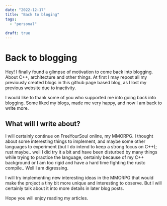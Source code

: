 ```yaml
---
date: "2022-12-17"
title: "Back to bloging"
tags:
  - "personal"
  
draft: true
---
```


# Back to blogging

Hey! I finally found a glimpse of motivation to come back into blogging. About C++, architecture and other things.
At first I may repost all my previously created blogs in this github page based blog, as I lost my previous website due to inactivity.

I would like to thank some of you who supported me into going back into blogging. Some liked my blogs, made me very happy, and now I am back to write more.

## What will I write about?

I will certainly continue on FreeYourSoul online, my MMORPG. I thought about some interesting things to implement, and maybe some other languages to experiment (but I do intend to keep a strong focus on C++); rust maybe.. well I did try it a bit and have been disturbed by many things while trying to practice the language, certainly because of my C++ background or I am too rigid and have a hard time fighting the rustc compile.. Well I am digressing.

I will try implementing new interesting ideas in the MMORPG that would make the project a tiny bit more unique and interesting to observe. But I will certainly talk about it into more details in later blog posts.

Hope you will enjoy reading my articles.
